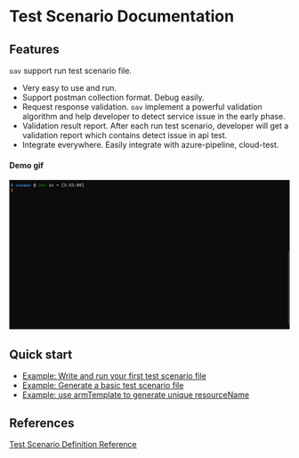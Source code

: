 # Test Scenario Documentation

## Features

`oav` support run test scenario file.

- Very easy to use and run.
- Support postman collection format. Debug easily.
- Request response validation. `oav` implement a powerful validation algorithm and help developer to detect service issue in the early phase.
- Validation result report. After each run test scenario, developer will get a validation report which contains detect issue in api test.
- Integrate everywhere. Easily integrate with azure-pipeline, cloud-test.

#### Demo gif

![](./runApiTest.gif)

## Quick start

- [Example: Write and run your first test scenario file](./QuickStart.md)
- [Example: Generate a basic test scenario file](./generateABasicTestScenario.md)
- [Example: use armTemplate to generate unique resourceName](./testScenarioWithARMTemplate.md)

## References

[Test Scenario Definition Reference](./TestDefinitionReference.md)
